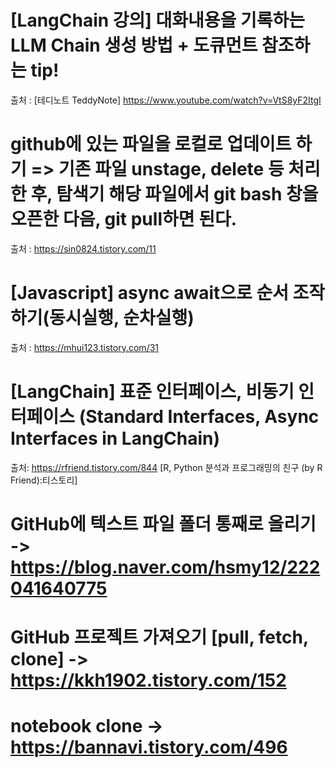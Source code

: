 # [LangChain 강의] 대화내용을 기록하는 LLM Chain 생성 방법 + 도큐먼트 참조하는 tip! 
출처 : [테디노트 TeddyNote] https://www.youtube.com/watch?v=VtS8yF2ItgI
# github에 있는 파일을 로컬로 업데이트 하기 => 기존 파일 unstage, delete 등 처리한 후, 탐색기 해당 파일에서 git bash 창을 오픈한 다음, git pull하면 된다.
출처 : https://sin0824.tistory.com/11
# [Javascript] async await으로 순서 조작하기(동시실행, 순차실행)
출처 : https://mhui123.tistory.com/31
# [LangChain] 표준 인터페이스, 비동기 인터페이스 (Standard Interfaces, Async Interfaces in LangChain)
출처: https://rfriend.tistory.com/844 [R, Python 분석과 프로그래밍의 친구 (by R Friend):티스토리]
# GitHub에 텍스트 파일 폴더 통째로 올리기 -> https://blog.naver.com/hsmy12/222041640775
# GitHub 프로젝트 가져오기 [pull, fetch, clone] -> https://kkh1902.tistory.com/152
# notebook clone -> https://bannavi.tistory.com/496
